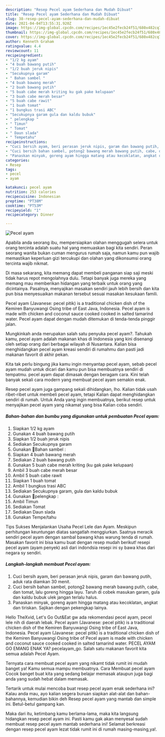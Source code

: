 ```yaml
---
description: "Resep Pecel ayam Sederhana dan Mudah Dibuat"
title: "Resep Pecel ayam Sederhana dan Mudah Dibuat"
slug: 38-resep-pecel-ayam-sederhana-dan-mudah-dibuat
date: 2021-04-04T13:55:31.920Z
image: https://img-global.cpcdn.com/recipes/1ec45e2fecb24f51/680x482cq70/pecel-ayam-foto-resep-utama.jpg
thumbnail: https://img-global.cpcdn.com/recipes/1ec45e2fecb24f51/680x482cq70/pecel-ayam-foto-resep-utama.jpg
cover: https://img-global.cpcdn.com/recipes/1ec45e2fecb24f51/680x482cq70/pecel-ayam-foto-resep-utama.jpg
author: Kenneth Graham
ratingvalue: 4.4
reviewcount: 11
recipeingredient:
- "1/2 kg ayam"
- "4 buah bawang putih"
- "1/2 buah jeruk nipis"
- "Secukupnya garam"
- " Bahan sambel "
- "4 buah bawang merah"
- "2 buah bawang putih"
- "5 buah cabe merah kriting ku gak pake kelupaan"
- "3 buah cabe merah besar"
- "5 buah cabe rawit"
- "1 buah tomat"
- "1 bungkus trasi ABC"
- "Secukupnya garam gula dan kaldu bubuk"
- " pelengkap "
- " Timun"
- " Tomat"
- " Daun slada"
- " Tempetahu"
recipeinstructions:
- "Cuci bersih ayam, beri perasan jeruk nipis, garam dan bawang putih, aduk rata diamkan 30 menit."
- "Cuci bersih bahan sambel, potong2 bawang merah bawang putih, cabe, dan tomat, lalu goreng hingga layu. Taruh di cobek masukan garam, gula dan kaldu bubuk ulek jangan terlalu halus."
- "Panaskan minyak, goreng ayam hingga matang atau kecoklatan, angkat dan tiriskan. Sajikan dengan pekengkap lainya."
categories:
- Resep
tags:
- pecel
- ayam

katakunci: pecel ayam 
nutrition: 253 calories
recipecuisine: Indonesian
preptime: "PT38M"
cooktime: "PT53M"
recipeyield: "1"
recipecategory: Dinner

---
```



![Pecel ayam](https://img-global.cpcdn.com/recipes/1ec45e2fecb24f51/680x482cq70/pecel-ayam-foto-resep-utama.jpg)

Apabila anda seorang ibu, mempersiapkan olahan menggugah selera untuk orang tercinta adalah suatu hal yang memuaskan bagi kita sendiri. Peran seorang  wanita bukan cuman mengurus rumah saja, namun kamu pun wajib memastikan keperluan gizi tercukupi dan olahan yang dikonsumsi orang tercinta wajib nikmat.

Di masa  sekarang, kita memang dapat membeli panganan siap saji meski tidak harus repot mengolahnya dulu. Tetapi banyak juga mereka yang memang mau memberikan hidangan yang terbaik untuk orang yang dicintainya. Pasalnya, menyajikan masakan sendiri jauh lebih bersih dan kita pun bisa menyesuaikan makanan tersebut sesuai masakan kesukaan famili. 

Pecel ayam (Javanese: pecel pitik) is a traditional chicken dish of the Kemiren Banyuwangi Osing tribe of East Java, Indonesia. Pecel ayam is made with chicken and coconut sauce cooked cooked in salted tamarind water. Pecel ayam dapat dengan mudah ditemukan di tenda-tenda pinggir jalan.

Mungkinkah anda merupakan salah satu penyuka pecel ayam?. Tahukah kamu, pecel ayam adalah makanan khas di Indonesia yang kini disenangi oleh setiap orang dari berbagai wilayah di Nusantara. Kalian bisa menghidangkan pecel ayam kreasi sendiri di rumahmu dan pasti jadi makanan favorit di akhir pekan.

Kita tak perlu bingung jika kamu ingin menyantap pecel ayam, sebab pecel ayam mudah untuk dicari dan kamu pun bisa membuatnya sendiri di tempatmu. pecel ayam dapat dimasak dengan beragam cara. Kini telah banyak sekali cara modern yang membuat pecel ayam semakin enak.

Resep pecel ayam juga gampang sekali dihidangkan, lho. Kalian tidak usah ribet-ribet untuk membeli pecel ayam, tetapi Kalian dapat menghidangkan sendiri di rumah. Untuk Anda yang ingin membuatnya, berikut resep untuk menyajikan pecel ayam yang nikamat yang bisa Kalian coba sendiri.

<!--inarticleads1-->

##### Bahan-bahan dan bumbu yang digunakan untuk pembuatan Pecel ayam:

1. Siapkan 1/2 kg ayam
1. Gunakan 4 buah bawang putih
1. Siapkan 1/2 buah jeruk nipis
1. Sediakan Secukupnya garam
1. Gunakan  📍Bahan sambel :
1. Siapkan 4 buah bawang merah
1. Sediakan 2 buah bawang putih
1. Gunakan 5 buah cabe merah kriting (ku gak pake kelupaan)
1. Ambil 3 buah cabe merah besar
1. Ambil 5 buah cabe rawit
1. Siapkan 1 buah tomat
1. Ambil 1 bungkus trasi ABC
1. Sediakan Secukupnya garam, gula dan kaldu bubuk
1. Gunakan  📍pelengkap :
1. Ambil  Timun
1. Sediakan  Tomat
1. Sediakan  Daun slada
1. Gunakan  Tempe/tahu


Tips Sukses Menjalankan Usaha Pecel Lele dan Ayam. Meskipun perhitungan keuntungan diatas sangatlah menggiurkan. Saatnya meracik sendiri pecel ayam dengan sambal bawang khas warung tenda di rumah. Masakan favorit ini bisa kamu buat dengan resep mudah berikut! resepi pecel ayam (ayam penyek) asli dari indondsia resepi ini sy bawa khas dari negara sy sendiri. 

<!--inarticleads2-->

##### Langkah-langkah membuat Pecel ayam:

1. Cuci bersih ayam, beri perasan jeruk nipis, garam dan bawang putih, aduk rata diamkan 30 menit.
1. Cuci bersih bahan sambel, potong2 bawang merah bawang putih, cabe, dan tomat, lalu goreng hingga layu. Taruh di cobek masukan garam, gula dan kaldu bubuk ulek jangan terlalu halus.
1. Panaskan minyak, goreng ayam hingga matang atau kecoklatan, angkat dan tiriskan. Sajikan dengan pekengkap lainya.


Hello TheXvid, Let&#39;s Go Out&amp;Eat gw ada rekomendasi pecel ayam, pecel lele nih di daerah lebak. Pecel ayam (Javanese: pecel pitik) is a traditional chicken dish of the Kemiren Banyuwangi Osing tribe of East Java, Indonesia. Pecel ayam (Javanese: pecel pitik) is a traditional chicken dish of the Kemiren Banyuwangi Osing tribe of Pecel ayam is made with chicken and coconut sauce cooked cooked in salted tamarind water. PECEL AYAM GO EMANG ENAK YA? pecelayam_go. Salah satu makanan favorit kita semua adalah Pecel Ayam. 

Ternyata cara membuat pecel ayam yang nikamt tidak rumit ini mudah banget ya! Kamu semua mampu membuatnya. Cara Membuat pecel ayam Cocok banget buat kita yang sedang belajar memasak ataupun juga bagi anda yang sudah hebat dalam memasak.

Tertarik untuk mulai mencoba buat resep pecel ayam enak sederhana ini? Kalau anda mau, ayo kalian segera buruan siapkan alat-alat dan bahan-bahannya, kemudian bikin deh Resep pecel ayam yang mantab dan simple ini. Betul-betul gampang kan. 

Maka dari itu, ketimbang kamu berlama-lama, maka kita langsung hidangkan resep pecel ayam ini. Pasti kamu gak akan menyesal sudah membuat resep pecel ayam mantab sederhana ini! Selamat berkreasi dengan resep pecel ayam lezat tidak rumit ini di rumah masing-masing,ya!.

